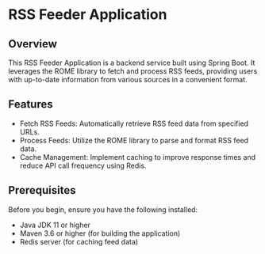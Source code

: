 # RSS Feeder Application

## Overview

This RSS Feeder Application is a backend service built using Spring Boot. It leverages the ROME library to fetch and process RSS feeds, providing users with up-to-date information from various sources in a convenient format.

## Features
- Fetch RSS Feeds: Automatically retrieve RSS feed data from specified URLs.
- Process Feeds: Utilize the ROME library to parse and format RSS feed data.
- Cache Management: Implement caching to improve response times and reduce API call frequency using Redis.

## Prerequisites
Before you begin, ensure you have the following installed:
- Java JDK 11 or higher
- Maven 3.6 or higher (for building the application)
- Redis server (for caching feed data)
